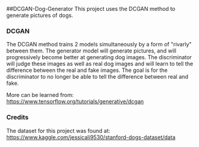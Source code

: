 ##DCGAN-Dog-Generator
This project uses the DCGAN method to generate pictures of dogs. 

### DCGAN
The DCGAN method trains 2 models simultaneously 
by a form of "rivarly" between them. The generator model will generate pictures, and will progressively
become better at generating dog images. The discriminator will judge these images as well as real
dog images and will learn to tell the difference between the real and fake images. The goal is
for the discriminator to no longer be able to tell the difference between real and fake.

More can be learned from: https://www.tensorflow.org/tutorials/generative/dcgan

### Credits
The dataset for this project was found at: 
https://www.kaggle.com/jessicali9530/stanford-dogs-dataset/data
